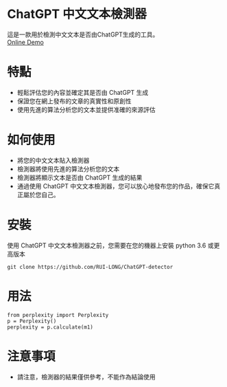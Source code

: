 # ChatGPT 中文文本檢測器

這是一款用於檢測中文文本是否由ChatGPT生成的工具。 <br>
[Online Demo](https://rui-long-chatgpt-detector.streamlit.app/)

# 特點

* 輕鬆評估您的內容並確定其是否由 ChatGPT 生成
* 保證您在網上發布的文章的真實性和原創性
* 使用先進的算法分析您的文本並提供准確的來源評估

# 如何使用
* 將您的中文文本貼入檢測器
* 檢測器將使用先進的算法分析您的文本
* 檢測器將顯示文本是否由 ChatGPT 生成的結果
* 通過使用 ChatGPT 中文文本檢測器，您可以放心地發布您的作品，確保它真正屬於您自己。

# 安裝
使用 ChatGPT 中文文本檢測器之前，您需要在您的機器上安裝 python 3.6 或更高版本

```
git clone https://github.com/RUI-LONG/ChatGPT-detector
```

# 用法
```
from perplexity import Perplexity
p = Perplexity()
perplexity = p.calculate(m1)
```

# 注意事項
* 請注意，檢測器的結果僅供參考，不能作為結論使用
